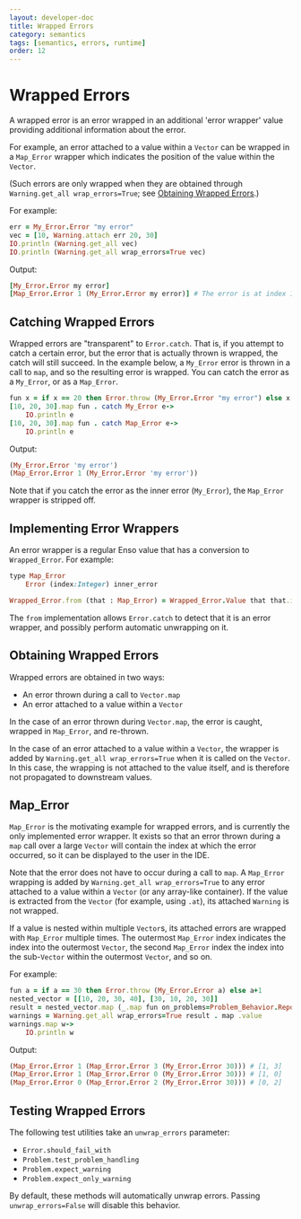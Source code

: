 ```yaml
---
layout: developer-doc
title: Wrapped Errors
category: semantics
tags: [semantics, errors, runtime]
order: 12
---
```


# Wrapped Errors

A wrapped error is an error wrapped in an additional 'error wrapper' value
providing additional information about the error.

For example, an error attached to a value within a `Vector` can be wrapped in a
`Map_Error` wrapper which indicates the position of the value within the
`Vector`.

(Such errors are only wrapped when they are obtained through
`Warning.get_all wrap_errors=True`; see
[Obtaining Wrapped Errors](#obtaining-wrapped-errors).)

For example:

```ruby
err = My_Error.Error "my error"
vec = [10, Warning.attach err 20, 30]
IO.println (Warning.get_all vec)
IO.println (Warning.get_all wrap_errors=True vec)
```

Output:

```ruby
[My_Error.Error my error]
[Map_Error.Error 1 (My_Error.Error my error)] # The error is at index 1
```

## Catching Wrapped Errors

Wrapped errors are "transparent" to `Error.catch`. That is, if you attempt to
catch a certain error, but the error that is actually thrown is wrapped, the
catch will still succeed. In the example below, a `My_Error` error is thrown in
a call to `map`, and so the resulting error is wrapped. You can catch the error
as a `My_Error`, or as a `Map_Error`.

```ruby
fun x = if x == 20 then Error.throw (My_Error.Error "my error") else x
[10, 20, 30].map fun . catch My_Error e->
    IO.println e
[10, 20, 30].map fun . catch Map_Error e->
    IO.println e
```

Output:

```ruby
(My_Error.Error 'my error')
(Map_Error.Error 1 (My_Error.Error 'my error'))
```

Note that if you catch the error as the inner error (`My_Error`), the
`Map_Error` wrapper is stripped off.

## Implementing Error Wrappers

An error wrapper is a regular Enso value that has a conversion to
`Wrapped_Error`. For example:

```ruby
type Map_Error
    Error (index:Integer) inner_error

Wrapped_Error.from (that : Map_Error) = Wrapped_Error.Value that that.inner_error
```

The `from` implementation allows `Error.catch` to detect that it is an error
wrapper, and possibly perform automatic unwrapping on it.

## Obtaining Wrapped Errors

Wrapped errors are obtained in two ways:

- An error thrown during a call to `Vector.map`
- An error attached to a value within a `Vector`

In the case of an error thrown during `Vector.map`, the error is caught, wrapped
in `Map_Error`, and re-thrown.

In the case of an error attached to a value within a `Vector`, the wrapper is
added by `Warning.get_all wrap_errors=True` when it is called on the `Vector`.
In this case, the wrapping is not attached to the value itself, and is therefore
not propagated to downstream values.

## Map_Error

`Map_Error` is the motivating example for wrapped errors, and is currently the
only implemented error wrapper. It exists so that an error thrown during a `map`
call over a large `Vector` will contain the index at which the error occurred,
so it can be displayed to the user in the IDE.

Note that the error does not have to occur during a call to `map`. A `Map_Error`
wrapping is added by `Warning.get_all wrap_errors=True` to any error attached to
a value within a `Vector` (or any array-like container). If the value is
extracted from the `Vector` (for example, using `.at`), its attached `Warning`
is not wrapped.

If a value is nested within multiple `Vector`s, its attached errors are wrapped
with `Map_Error` multiple times. The outermost `Map_Error` index indicates the
index into the outermost `Vector`, the second `Map_Error` index the index into
the sub-`Vector` within the outermost `Vector`, and so on.

For example:

```ruby
fun a = if a == 30 then Error.throw (My_Error.Error a) else a+1
nested_vector = [[10, 20, 30, 40], [30, 10, 20, 30]]
result = nested_vector.map (_.map fun on_problems=Problem_Behavior.Report_Warning) on_problems=Problem_Behavior.Report_Warning
warnings = Warning.get_all wrap_errors=True result . map .value
warnings.map w->
    IO.println w
```

Output:

```ruby
(Map_Error.Error 1 (Map_Error.Error 3 (My_Error.Error 30))) # [1, 3]
(Map_Error.Error 1 (Map_Error.Error 0 (My_Error.Error 30))) # [1, 0]
(Map_Error.Error 0 (Map_Error.Error 2 (My_Error.Error 30))) # [0, 2]
```

## Testing Wrapped Errors

The following test utilities take an `unwrap_errors` parameter:

- `Error.should_fail_with`
- `Problem.test_problem_handling`
- `Problem.expect_warning`
- `Problem.expect_only_warning`

By default, these methods will automatically unwrap errors. Passing
`unwrap_errors=False` will disable this behavior.
